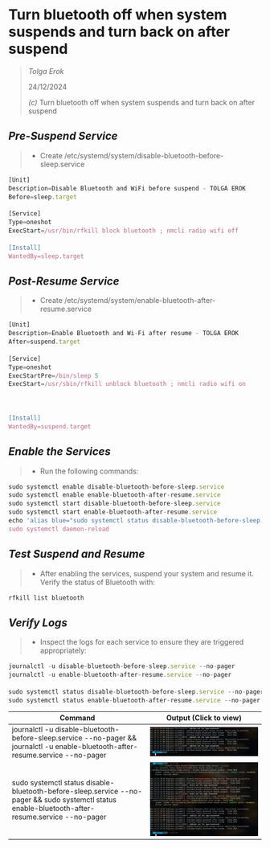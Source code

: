 # Turn bluetooth off when system suspends and turn back on after suspend

> *Tolga Erok*
>
> 24/12/2024
>
> *(c)* Turn bluetooth off when system suspends and turn back on after suspend

## ***Pre-Suspend Service***

> - Create /etc/systemd/system/disable-bluetooth-before-sleep.service

``` js
[Unit]
Description=Disable Bluetooth and WiFi before suspend - TOLGA EROK
Before=sleep.target

[Service]
Type=oneshot
ExecStart=/usr/bin/rfkill block bluetooth ; nmcli radio wifi off

[Install]
WantedBy=sleep.target
```

## *Post-Resume Service*

> - Create /etc/systemd/system/enable-bluetooth-after-resume.service

``` js
[Unit]
Description=Enable Bluetooth and Wi-Fi after resume - TOLGA EROK
After=suspend.target

[Service]
Type=oneshot
ExecStartPre=/bin/sleep 5
ExecStart=/usr/sbin/rfkill unblock bluetooth ; nmcli radio wifi on



[Install]
WantedBy=suspend.target
```

## *Enable the Services*

> - Run the following commands:

``` js
sudo systemctl enable disable-bluetooth-before-sleep.service
sudo systemctl enable enable-bluetooth-after-resume.service
sudo systemctl start disable-bluetooth-before-sleep.service
sudo systemctl start enable-bluetooth-after-resume.service
echo 'alias blue="sudo systemctl status disable-bluetooth-before-sleep.service --no-pager || true && echo && sudo systemctl status enable-bluetooth-after-resume.service --no-pager || true"' >> ~/.bashrc
sudo systemctl daemon-reload
``` 

## *Test Suspend and Resume*

> - After enabling the services, suspend your system and resume it. Verify the status of Bluetooth with:

``` js
rfkill list bluetooth
```

## *Verify Logs*

> - Inspect the logs for each service to ensure they are triggered appropriately:

``` js
journalctl -u disable-bluetooth-before-sleep.service --no-pager
journalctl -u enable-bluetooth-after-resume.service --no-pager

sudo systemctl status disable-bluetooth-before-sleep.service --no-pager
sudo systemctl status enable-bluetooth-after-resume.service --no-pager
```

| Command | Output (Click to view) |
| ------ | ----------- |
| journalctl -u disable-bluetooth-before-sleep.service --no-pager &&  journalctl -u enable-bluetooth-after-resume.service --no-pager  | ![screen-shot](image.png) |
| sudo systemctl status disable-bluetooth-before-sleep.service --no-pager && sudo systemctl status enable-bluetooth-after-resume.service --no-pager  | ![screen-shot](image-1.png) |
